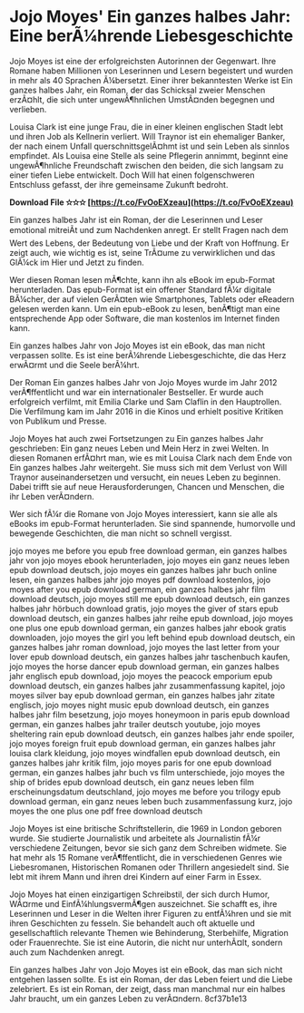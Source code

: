 
 
# Jojo Moyes' Ein ganzes halbes Jahr: Eine berÃ¼hrende Liebesgeschichte
 
Jojo Moyes ist eine der erfolgreichsten Autorinnen der Gegenwart. Ihre Romane haben Millionen von Leserinnen und Lesern begeistert und wurden in mehr als 40 Sprachen Ã¼bersetzt. Einer ihrer bekanntesten Werke ist Ein ganzes halbes Jahr, ein Roman, der das Schicksal zweier Menschen erzÃ¤hlt, die sich unter ungewÃ¶hnlichen UmstÃ¤nden begegnen und verlieben.
 
Louisa Clark ist eine junge Frau, die in einer kleinen englischen Stadt lebt und ihren Job als Kellnerin verliert. Will Traynor ist ein ehemaliger Banker, der nach einem Unfall querschnittsgelÃ¤hmt ist und sein Leben als sinnlos empfindet. Als Louisa eine Stelle als seine Pflegerin annimmt, beginnt eine ungewÃ¶hnliche Freundschaft zwischen den beiden, die sich langsam zu einer tiefen Liebe entwickelt. Doch Will hat einen folgenschweren Entschluss gefasst, der ihre gemeinsame Zukunft bedroht.
 
**Download File ✫✫✫ [https://t.co/FvOoEXzeau](https://t.co/FvOoEXzeau)**


 
Ein ganzes halbes Jahr ist ein Roman, der die Leserinnen und Leser emotional mitreiÃt und zum Nachdenken anregt. Er stellt Fragen nach dem Wert des Lebens, der Bedeutung von Liebe und der Kraft von Hoffnung. Er zeigt auch, wie wichtig es ist, seine TrÃ¤ume zu verwirklichen und das GlÃ¼ck im Hier und Jetzt zu finden.
 
Wer diesen Roman lesen mÃ¶chte, kann ihn als eBook im epub-Format herunterladen. Das epub-Format ist ein offener Standard fÃ¼r digitale BÃ¼cher, der auf vielen GerÃ¤ten wie Smartphones, Tablets oder eReadern gelesen werden kann. Um ein epub-eBook zu lesen, benÃ¶tigt man eine entsprechende App oder Software, die man kostenlos im Internet finden kann.
 
Ein ganzes halbes Jahr von Jojo Moyes ist ein eBook, das man nicht verpassen sollte. Es ist eine berÃ¼hrende Liebesgeschichte, die das Herz erwÃ¤rmt und die Seele berÃ¼hrt.
  
Der Roman Ein ganzes halbes Jahr von Jojo Moyes wurde im Jahr 2012 verÃ¶ffentlicht und war ein internationaler Bestseller. Er wurde auch erfolgreich verfilmt, mit Emilia Clarke und Sam Claflin in den Hauptrollen. Die Verfilmung kam im Jahr 2016 in die Kinos und erhielt positive Kritiken von Publikum und Presse.
 
Jojo Moyes hat auch zwei Fortsetzungen zu Ein ganzes halbes Jahr geschrieben: Ein ganz neues Leben und Mein Herz in zwei Welten. In diesen Romanen erfÃ¤hrt man, wie es mit Louisa Clark nach dem Ende von Ein ganzes halbes Jahr weitergeht. Sie muss sich mit dem Verlust von Will Traynor auseinandersetzen und versucht, ein neues Leben zu beginnen. Dabei trifft sie auf neue Herausforderungen, Chancen und Menschen, die ihr Leben verÃ¤ndern.
 
Wer sich fÃ¼r die Romane von Jojo Moyes interessiert, kann sie alle als eBooks im epub-Format herunterladen. Sie sind spannende, humorvolle und bewegende Geschichten, die man nicht so schnell vergisst.
 
jojo moyes me before you epub free download german,  ein ganzes halbes jahr von jojo moyes ebook herunterladen,  jojo moyes ein ganz neues leben epub download deutsch,  jojo moyes ein ganzes halbes jahr buch online lesen,  ein ganzes halbes jahr jojo moyes pdf download kostenlos,  jojo moyes after you epub download german,  ein ganzes halbes jahr film download deutsch,  jojo moyes still me epub download deutsch,  ein ganzes halbes jahr hörbuch download gratis,  jojo moyes the giver of stars epub download deutsch,  ein ganzes halbes jahr reihe epub download,  jojo moyes one plus one epub download german,  ein ganzes halbes jahr ebook gratis downloaden,  jojo moyes the girl you left behind epub download deutsch,  ein ganzes halbes jahr roman download,  jojo moyes the last letter from your lover epub download deutsch,  ein ganzes halbes jahr taschenbuch kaufen,  jojo moyes the horse dancer epub download german,  ein ganzes halbes jahr englisch epub download,  jojo moyes the peacock emporium epub download deutsch,  ein ganzes halbes jahr zusammenfassung kapitel,  jojo moyes silver bay epub download german,  ein ganzes halbes jahr zitate englisch,  jojo moyes night music epub download deutsch,  ein ganzes halbes jahr film besetzung,  jojo moyes honeymoon in paris epub download german,  ein ganzes halbes jahr trailer deutsch youtube,  jojo moyes sheltering rain epub download deutsch,  ein ganzes halbes jahr ende spoiler,  jojo moyes foreign fruit epub download german,  ein ganzes halbes jahr louisa clark kleidung,  jojo moyes windfallen epub download deutsch,  ein ganzes halbes jahr kritik film,  jojo moyes paris for one epub download german,  ein ganzes halbes jahr buch vs film unterschiede,  jojo moyes the ship of brides epub download deutsch,  ein ganz neues leben film erscheinungsdatum deutschland,  jojo moyes me before you trilogy epub download german,  ein ganz neues leben buch zusammenfassung kurz,  jojo moyes the one plus one pdf free download deutsch
  
Jojo Moyes ist eine britische Schriftstellerin, die 1969 in London geboren wurde. Sie studierte Journalistik und arbeitete als Journalistin fÃ¼r verschiedene Zeitungen, bevor sie sich ganz dem Schreiben widmete. Sie hat mehr als 15 Romane verÃ¶ffentlicht, die in verschiedenen Genres wie Liebesromanen, Historischen Romanen oder Thrillern angesiedelt sind. Sie lebt mit ihrem Mann und ihren drei Kindern auf einer Farm in Essex.
 
Jojo Moyes hat einen einzigartigen Schreibstil, der sich durch Humor, WÃ¤rme und EinfÃ¼hlungsvermÃ¶gen auszeichnet. Sie schafft es, ihre Leserinnen und Leser in die Welten ihrer Figuren zu entfÃ¼hren und sie mit ihren Geschichten zu fesseln. Sie behandelt auch oft aktuelle und gesellschaftlich relevante Themen wie Behinderung, Sterbehilfe, Migration oder Frauenrechte. Sie ist eine Autorin, die nicht nur unterhÃ¤lt, sondern auch zum Nachdenken anregt.
 
Ein ganzes halbes Jahr von Jojo Moyes ist ein eBook, das man sich nicht entgehen lassen sollte. Es ist ein Roman, der das Leben feiert und die Liebe zelebriert. Es ist ein Roman, der zeigt, dass man manchmal nur ein halbes Jahr braucht, um ein ganzes Leben zu verÃ¤ndern.
 8cf37b1e13
 
